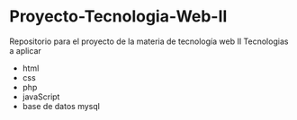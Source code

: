 # Proyecto-Tecnologia-Web-II
Repositorio para el proyecto de la materia de tecnología web II
Tecnologias a aplicar
* html
* css
* php
* javaScript
* base de datos mysql
